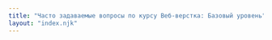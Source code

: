 ```yaml
---
title: "Часто задаваемые вопросы по курсу Веб-верстка: Базовый уровень"
layout: "index.njk"
---
```

